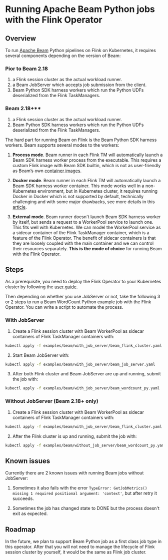 # Running Apache Beam Python jobs with the Flink Operator

## Overview

To run [Apache Beam](https://beam.apache.org) Python pipelines on Flink on Kubernetes, it requires several components
depending on the version of Beam:

### Pior to Beam 2.18

1. a Flink session cluster as the actual workload runner.
2. a Beam JobServer which accepts job submission from the client.
3. Beam Python SDK harness workers which run the Python UDFs deserialized from the Flink TaskManagers.

### Beam 2.18+**

1. a Flink session cluster as the actual workload runner.
2. Beam Python SDK harness workers which run the Python UDFs deserialized from the Flink TaskManagers.

The hard part for running Beam on Flink is the Beam Python SDK harness workers. Beam supports several modes to the
workers:

1) **Process mode**. Beam runner in each Flink TM will automatically launch a Beam SDK harness worker process from the
executable. This requires a custom Flink image with Beam SDK builtin, which is not as user-friendly as Beam’s own
[container images](https://beam.apache.org/documentation/runtime/environments/).

2) **Docker mode**. Beam runner in each Flink TM will automatically launch a Beam SDK harness worker container. This
mode works well in a non-Kubernetes environment, but in Kubernetes cluster, it requires running Docker in Docker which
is not supported by default, technically challenging and with some major drawbacks, see more details in this
[article](https://jpetazzo.github.io/2015/09/03/do-not-use-docker-in-docker-for-ci/).

3) **External mode**. Beam runner doesn't launch Beam SDK harness worker by itself, but sends a request to a WorkerPool
service to launch one. This fits well with Kubernetes. We can model the WorkerPool service as a sidecar container of the
Flink TaskManager container, which is a feature of the Flink Operator. The benefit of sidecar containers is that they
are loosely coupled with the main container and we can control their resources separately. **This is the mode of
choice** for running Beam with the Flink Operator.

## Steps

As a prerequisite, you need to deploy the Flink Operator to your Kubernetes cluster by following the
[user guide](./user_guide.md).

Then depending on whether you use JobServer or not, take the following 3 or 2 steps to run a Beam WordCount Python
example job with the Flink Operator. You can write a script to automate the process.

### With JobServer

1. Create a Flink session cluster with Beam WorkerPool as sidecar containers of Flink TaskManager containers with:

  ```bash
  kubectl apply -f examples/beam/with_job_server/beam_flink_cluster.yaml
  ```

2. Start Beam JobServer with:

  ```bash
  kubectl apply -f examples/beam/with_job_server/beam_job_server.yaml
  ```

3. After both Flink cluster and Beam JobServer are up and running, submit the job with:

  ```bash
  kubectl apply -f examples/beam/with_job_server/beam_wordcount_py.yaml
  ```

### Without JobServer (Beam 2.18+ only)

1. Create a Flink session cluster with Beam WorkerPool as sidecar containers of Flink TaskManager containers with:

  ```bash
  kubectl apply -f examples/beam/with_job_server/beam_flink_cluster.yaml
  ```

2. After the Flink cluster is up and running, submit the job with:

  ```bash
  kubectl apply -f examples/beam/without_job_server/beam_wordcount_py.yaml
  ```

## Known issues

Currently there are 2 known issues with running Beam jobs without JobServer:

1. Sometimes it also fails with the error `TypeError: GetJobMetrics() missing 1 required positional argument:
'context'`, but after retry it succeeds.

2. Sometimes the job has changed state to DONE but the process doesn't exit as expected.

## Roadmap

In the future, we plan to support Beam Python job as a first class job type in this operator. After that you will not
need to manage the lifecycle of Flink session cluster by yourself, it would be the same as Flink job cluster.
